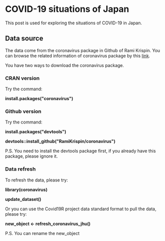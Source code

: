 # COVID-19 situations of Japan

This post is used for exploring the situations of COVID-19 in Japan. 

## Data source

The data come from the coronavirus package in Github of Rami Krispin. You can browse the related information of coronavirus package by this [link](https://github.com/RamiKrispin/coronavirus).

You have two ways to download the coronavirus package.

### CRAN version

Try the command: 

**install.packages("coronavirus")**

### Github version

Try the command: 

**install.packages("devtools")**

**devtools::install_github("RamiKrispin/coronavirus")**

P.S.  You need to install the devtools package first, if you already have this package, please ignore it.

### Data refresh

To refresh the data, please try:

**library(coronavirus)**

**update_dataset()**

Or you can use the Covid19R project data standard format to pull the data, please try:

**new_object <- refresh_coronavirus_jhu()**

P.S. You can rename the new_object